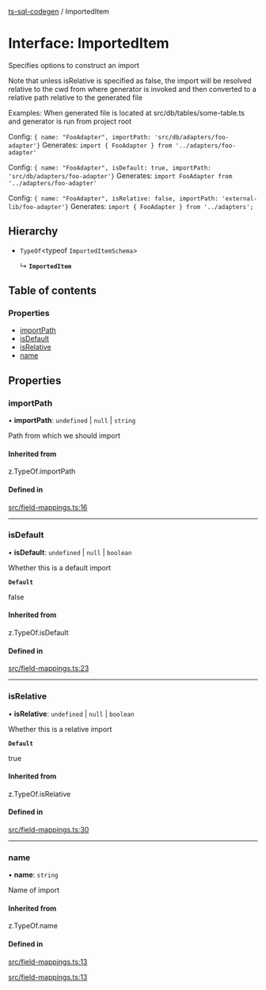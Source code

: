 [ts-sql-codegen](../README.md) / ImportedItem

# Interface: ImportedItem

Specifies options to construct an import

Note that unless isRelative is specified as false, the import will be
resolved relative to the cwd from where generator is invoked and
then converted to a relative path relative to the generated file

Examples: 
   When generated file is located at src/db/tables/some-table.ts and generator
   is run from project root

   Config: `{ name: "FooAdapter", importPath: 'src/db/adapters/foo-adapter'}`
   Generates:  `import { FooAdapter } from '../adapters/foo-adapter'`

   Config: `{ name: "FooAdapter", isDefault: true, importPath: 'src/db/adapters/foo-adapter'}`
   Generates: `import FooAdapter from '../adapters/foo-adapter'`

   Config: `{ name: "FooAdapter", isRelative: false, importPath: 'external-lib/foo-adapter'}`
   Generates: `import { FooAdapter } from '../adapters';`

## Hierarchy

- `TypeOf`<typeof `ImportedItemSchema`\>

  ↳ **`ImportedItem`**

## Table of contents

### Properties

- [importPath](ImportedItem.md#importpath)
- [isDefault](ImportedItem.md#isdefault)
- [isRelative](ImportedItem.md#isrelative)
- [name](ImportedItem.md#name)

## Properties

### importPath

• **importPath**: `undefined` \| ``null`` \| `string`

Path from which we should import

#### Inherited from

z.TypeOf.importPath

#### Defined in

[src/field-mappings.ts:16](https://github.com/lorefnon/ts-sql-codegen/blob/8103e62/src/field-mappings.ts#L16)

___

### isDefault

• **isDefault**: `undefined` \| ``null`` \| `boolean`

Whether this is a default import

**`Default`**

false

#### Inherited from

z.TypeOf.isDefault

#### Defined in

[src/field-mappings.ts:23](https://github.com/lorefnon/ts-sql-codegen/blob/8103e62/src/field-mappings.ts#L23)

___

### isRelative

• **isRelative**: `undefined` \| ``null`` \| `boolean`

Whether this is a relative import

**`Default`**

true

#### Inherited from

z.TypeOf.isRelative

#### Defined in

[src/field-mappings.ts:30](https://github.com/lorefnon/ts-sql-codegen/blob/8103e62/src/field-mappings.ts#L30)

___

### name

• **name**: `string`

Name of import

#### Inherited from

z.TypeOf.name

#### Defined in

[src/field-mappings.ts:13](https://github.com/lorefnon/ts-sql-codegen/blob/8103e62/src/field-mappings.ts#L13)

[src/field-mappings.ts:13](https://github.com/lorefnon/ts-sql-codegen/blob/8103e62/src/field-mappings.ts#L13)
